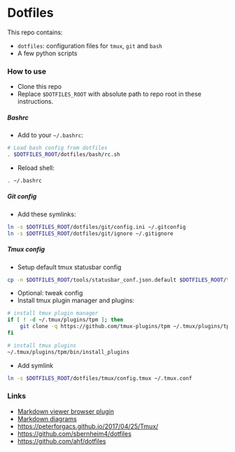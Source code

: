 
# Dotfiles

This repo contains:
* `dotfiles`: configuration files for `tmux`, `git` and `bash`
* A few python scripts

### How to use
* Clone this repo
* Replace `$DOTFILES_ROOT` with absolute path to repo root in these instructions.

##### Bashrc

* Add to your `~/.bashrc`:
```sh
# Load bash config from dotfiles
. $DOTFILES_ROOT/dotfiles/bash/rc.sh
```
* Reload shell:
```sh
. ~/.bashrc
```

##### Git config
* Add these symlinks:
```sh
ln -s $DOTFILES_ROOT/dotfiles/git/config.ini ~/.gitconfig
ln -s $DOTFILES_ROOT/dotfiles/git/ignore ~/.gitignore
```

##### Tmux config

* Setup default tmux statusbar config
```sh
cp -n $DOTFILES_ROOT/tools/statusbar_conf.json.default $DOTFILES_ROOT/tools/statusbar_conf.json
```
* Optional: tweak config
* Install tmux plugin manager and plugins:
```sh
# install tmux plugin manager
if [ ! -d ~/.tmux/plugins/tpm ]; then
    git clone -q https://github.com/tmux-plugins/tpm ~/.tmux/plugins/tpm
fi

# install tmux plugins
~/.tmux/plugins/tpm/bin/install_plugins
```

* Add symlink
```sh
ln -s $DOTFILES_ROOT/dotfiles/tmux/config.tmux ~/.tmux.conf
```
### Links
- [Markdown viewer browser plugin](https://chrome.google.com/webstore/detail/markdown-viewer/ckkdlimhmcjmikdlpkmbgfkaikojcbjk?hl=en)
- [Markdown diagrams](https://mermaid-js.github.io/mermaid/#/)
- https://peterforgacs.github.io/2017/04/25/Tmux/
- https://github.com/sbernheim4/dotfiles
- https://github.com/ahf/dotfiles
